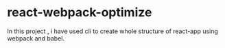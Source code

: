 # react-webpack-optimize

In this project , i have used cli to create whole structure of react-app using webpack and babel.
